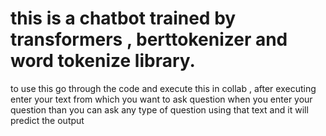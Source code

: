 # this is a chatbot trained by transformers , berttokenizer and word tokenize library.

to use this go through the code and execute this in collab , after executing enter your text from which you want to ask question when you enter your question
than you can ask any type of question using that text and it will predict the output

